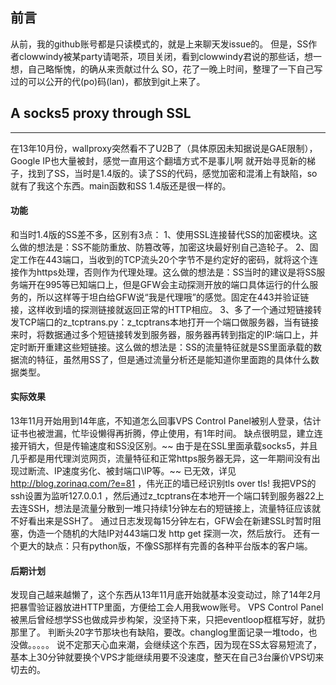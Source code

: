 前言
----
从前，我的github账号都是只读模式的，就是上来聊天发issue的。
但是，SS作者clowwindy被某party请喝茶，项目关闭，看到clowwindy君说的那些话，想一想，自己略惭愧，的确从来贡献过什么
SO，花了一晚上时间，整理了一下自己写过的可以公开的代(po)码(lan)，都放到git上来了。

A socks5 proxy through SSL
--------------------------
--------------------------

在13年10月份，wallproxy突然看不了U2B了（具体原因未知据说是GAE限制），Google IP也大量被封，感觉一直用这个翻墙方式不是事儿啊
就开始寻觅新的梯子，找到了SS，当时是1.4版的。读了SS的代码，感觉加密和混淆上有缺陷，so就有了我这个东西。main函数和SS 1.4版还是很一样的。

#### 功能
和当时1.4版的SS差不多，区别有3点：
1、使用SSL连接替代SS的加密模块。这么做的想法是：SS不能防重放、防篡改等，加密这块最好别自己造轮子。
2、固定工作在443端口，当收到的TCP流头20个字节不是约定好的密码，就将这个连接作为https处理，否则作为代理处理。这么做的想法是：SS当时的建议是将SS服务端开在995等已知端口上，但是GFW会主动探测开放的端口具体运行的什么服务的，所以这样等于坦白给GFW说“我是代理哦”的感觉。固定在443并验证链接，这样收到墙的探测链接就返回正常的HTTP相应。
3、多了一个通过短链接转发TCP端口的z_tcptrans.py：z_tcptrans本地打开一个端口做服务器，当有链接来时，将数据通过多个短链接转发到服务器，服务器再转到指定的IP:端口上，并定时断开重建这些短链接。这么做的想法是：SS的流量特征就是SS里面承载的数据流的特征，虽然用SS了，但是通过流量分析还是能知道你里面跑的具体什么数据类型。

#### 实际效果
13年11月开始用到14年底，不知道怎么回事VPS Control Panel被别人登录，估计证书也被泄漏，忙毕设懒得再折腾，停止使用，有1年时间。
缺点很明显，建立连接开销大，但是传输速度和SS没区别。~~
由于是在SSL里面承载socks5，并且几乎都是用代理浏览网页，流量特征和正常https服务器无异，这一年期间没有出现过断流、IP速度劣化、被封端口\IP等。~~ 已无效，详见 http://blog.zorinaq.com/?e=81  ，伟光正的墙已经识别tls over tls!
我把VPS的ssh设置为监听127.0.0.1 ，然后通过z_tcptrans在本地开一个端口转到服务器22上去连SSH，想法是流量分散到一堆只持续1分钟左右的短链接上，流量特征应该就不好看出来是SSH了。
通过日志发现每15分钟左右，GFW会在新建SSL时暂时阻塞，伪造一个随机的大陆IP对443端口发 http get 探测一次，然后放行。
还有一个更大的缺点：只有python版，不像SS那样有完善的各种平台版本的客户端。

#### 后期计划
发现自己越来越懒了，这个东西从13年11月底开始就基本没变动过，除了14年2月把暴雪验证器放进HTTP里面，方便给工会人用我wow账号。
VPS Control Panel被黑后曾经想学SS也做成异步构架，没坚持下来，只把eventloop框框写好，就扔那里了。
判断头20字节那块也有缺陷，要改。changlog里面记录一堆todo，也没做。。。。。
说不定那天心血来潮，会继续这个东西，因为现在SS太容易短流了，基本上30分钟就要换个VPS才能继续用要不没速度，整天在自己3台廉价VPS切来切去的。
